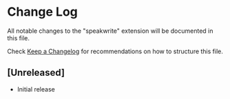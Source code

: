 # Change Log

All notable changes to the "speakwrite" extension will be documented in this file.

Check [Keep a Changelog](http://keepachangelog.com/) for recommendations on how to structure this file.

## [Unreleased]

- Initial release